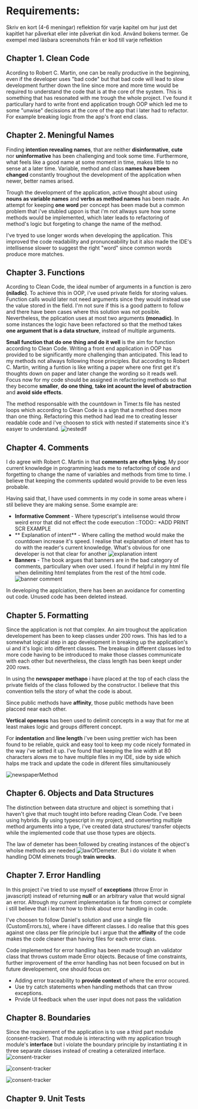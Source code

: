 # Requirements:

Skriv en kort (4-6 meningar) reflektion för varje kapitel om hur just det kapitlet har påverkat eller inte påverkat din kod. Använd bokens termer. Ge exempel med läsbara screenshots från er kod till varje reflektion

## Chapter 1. Clean Code

Acording to Robert C. Martin, one can be really productive in the beginning, even if the developer uses "bad code" but that bad code will lead to slow development further down the line since more and more time would be required to understand the code that is at the core of the system. This is something that has resonated with me trough the whole project. I've found it particullary hard to write front end application trough OOP which led me to some "unwise" decissions at the core of the app that i later had to refactor. For example breaking logic from the app's front end class.

## Chapter 2. Meningful Names

Finding **intention revealing names**, that are neither **disinformative**, **cute** nor **uninformative** has been challenging and took some time. Furthermore, what feels like a good name at some moment in time, makes little to no sense at a later time. Variable, method and class **names have been changed** constantly troughout the development of the application when newer, better names arised.

Trough the development of the application, active thought about using **nouns as variable names** and **verbs as method names** has been made. An attempt for keeping **one word** per concept has been made but a common problem that i've stubled uppon is that i'm not allways sure how some methods would be implemented, which later leads to refactoring of method's logic but forgeting to change the name of the method.

I've tryed to use longer words when developing the application. This improved the code readability and pronunceability but it also made the IDE's intellisense slower to suggest the right "word" since common words produce more matches.

## Chapter 3. Functions

Acording to Clean Code, the ideal number of arguments in a function is zero **(niladic)**. To achieve this in OOP, i've used private fields for storing values. Function calls would later not need arguments since they would instead use the value stored in the field. I'm not sure if this is a good pattern to follow and there have been cases where this solution was not posible. Nevertheless, the pplication uses at most two arguments **(monadic)**. In some instances the logic have been refactored so that the method takes **one argument that is a data structure**, instead of multiple arguments.

**Small function that do one thing and do it well** is the aim for function according to Clean Code. Writing a front end application in OOP has provided to be significantly more challenging than anticipated. This lead to my methods not allways following those principles. But according to Robert C. Martin, writing a funtion is like writing a paper where one first get it's thoughts down on paper and later change the wording so it reads well. Focus now for my code should be assigned in refactoring methods so that they become **smaller**, **do one thing**, **take int acount the level of abstraction** and **avoid side effects**.

The method responsable with the countdown in Timer.ts file has nested loops which according to Clean Code is a sign that a method does more than one thing. Refactoring this method had lead me to creating lesser readable code and i've choosen to stick with nested if statements since it's easyer to understand.
![nestedIf](.img/nestedIf.png)

## Chapter 4. Comments

I do agree with Robert C. Martin in that **comments are often lying**. My poor current knowledge in programming leads me to refactoring of code and forgetting to change the name of variables and methods from time to time. I believe that keeping the comments updated would provide to be even less probable.

Having said that, I have used comments in my code in some areas where i stil believe they are making sense. Some example are:

- **Informative Comment** - Where typescript's intelisense would throw weird error that did not effect the code execution ::TODO:: \*ADD PRINT SCR EXAMPLE
- ** Explanation of intent** - Where calling the method would make the countdown increase it's speed. I realise that explanation of intent has to do with the reader's current knowledge. What's obvious for one developer is not that clear for another ![explanation intent](.img/explanationIntent.png)
- **Banners** - The book argues that banners are in the bad category of comments, particullary when over used. I found if helpful in my html file when delimiting html templates from the rest of the html code. ![banner comment](.img/bannerComment.png)

In developing the applciation, there has been an avoidance for comenting out code. Unused code has been deleted instead.

## Chapter 5. Formatting

Since the application is not that complex. An aim troughout the application developement has been to keep classes under 200 rows. This has led to a somewhat logical step in app development in breaking up the application's ui and it's logic into different classes. The breakup in different classes led to more code having to be introduced to make those classes communicate with each other but nevertheless, the class length has been keept under 200 rows.

In using the **newspaper methapo** i have placed at the top of each class the private fields of the class followed by the constructor. I believe that this convention tells the story of what the code is about.

Since public methods have **affinity**, those public methods have been placced near each other.

**Vertical openess** has been used to delimit concepts in a way that for me at least makes logic and groups different concept.

For **indentation** and **line length** i've been using prettier wich has been found to be reliable, quick and easy tool to keep my code nicely formated in the way i've setted it up. I've found that keeping the line width at 80 characters alows me to have multiple files in my IDE, side by side which halps me track and update the code in diferent files simultaniousely

![newspaperMethod](.img/formating.png)

## Chapter 6. Objects and Data Structures

The distinction between data structure and object is something that i haven't give that much tought into before reading Clean Code. I've been using hybrids. By using typescript in my project, and converting multiple method arguments into a type, i've created data structures/ transfer objects while the implemented code that use those types are objects.

The law of demeter has been followed by creating instances of the object's wholse methods are needed ![lawOfDemeter](.img/lawOfDemeter.png).
But i do violate it when handling DOM elmenets trough **train wrecks**.

## Chapter 7. Error Handling

In this project i've tried to use myself of **exceptions** (throw Error in javascript) instead of returning **null** or an arbitrary value that would signal an error. Altrough my current implementation is far from correct or complete i still believe that i learnt how to think about error handling in code.

I've choosen to follow Daniel's solution and use a single file (CustomErrors.ts), where i have different classes. I do realise that this goes against one class per file principle but i argue that the **affinity** of the code makes the code cleaner than having files for each error class.

Code implemented for error handling has been made trough an validator class that throws custom made Error objects. Because of time constraints, further improvement of the error handling has not been focused on but in future developement, one should focus on:

- Adding error traceability to **provide context** of where the error occured.
- Use try catch statements when handling methods that can throw exceptions.
- Prvide UI feedback when the user input does not pass the validation

## Chapter 8. Boundaries

Since the requirement of the application is to use a third part module (consent-tracker). That module is interacting with my application trough module's **interface** but i violate the boundary principle by instantiating it in three separate classes instead of creating a ceteralized interface. ![consent-tracker](.img/consentTrackerInstance.png)

![consent-tracker](.img/lawOfDemeter.png)

![consent-tracker](.img/timerConsentTracker.png)

## Chapter 9. Unit Tests
